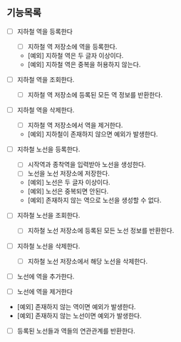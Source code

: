 ## 기능목록

- [ ] 지하철 역을 등록한다
  - [ ] 지하철 역 저장소에 역을 등록한다.
  - [예외] 지하철 역은 두 글자 이상이다.
  - [예외] 지하철 역은 중복을 허용하지 않는다.
- [ ] 지하철 역을 조회한다.
  - [ ] 지하철 역 저장소에 등록된 모든 역 정보를 반환한다.
- [ ] 지하철 역을 삭제한다.
  - [ ] 지하철 역 저장소에서 역을 제거한다.
  - [예외] 지하철이 존재하지 않으면 예외가 발생한다.

- [ ] 지하철 노선을 등록한다.
  - [ ] 시작역과 종착역을 입력받아 노선을 생성한다.
  - [ ] 노선을 노선 저장소에 저장한다.
  - [예외] 노선은 두 글자 이상이다.
  - [예외] 노선은 중복되면 안된다.
  - [예외] 존재하지 않는 역으로 노선을 생성할 수 없다.
- [ ] 지하철 노선을 조회한다.
  - [ ] 지하철 노선 저장소에 등록된 모든 노선 정보를 반환한다.
- [ ] 지하철 노선을 삭제한다.
  - [ ] 지하철 노선 저장소에서 해당 노선을 삭제한다.

- [ ] 노선에 역을 추가한다.
- [ ] 노선에 역을 제거한다
- [예외] 존재하지 않는 역이면 예외가 발생한다.
- [예외] 존재하지 않는 노선이면 예외가 발생한다.

- [ ] 등록된 노선들과 역들의 연관관계를 반환한다.